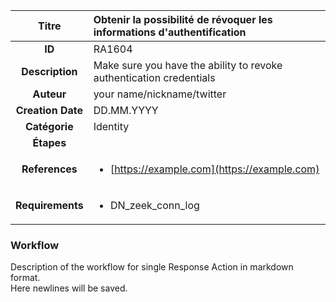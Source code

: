 | Titre                       | Obtenir la possibilité de révoquer les informations d'authentification         |
|:---------------------------:|:--------------------|
| **ID**                      | RA1604            |
| **Description**             | Make sure you have the ability to revoke authentication credentials   |
| **Auteur**                  | your name/nickname/twitter        |
| **Creation Date**           | DD.MM.YYYY |
| **Catégorie**                | Identity      |
| **Étapes**                   || 
| **References** |<ul><li>[https://example.com](https://example.com)</li></ul>|
| **Requirements** |<ul><li>DN_zeek_conn_log</li></ul>|

### Workflow

Description of the workflow for single Response Action in markdown format.  
Here newlines will be saved.  
